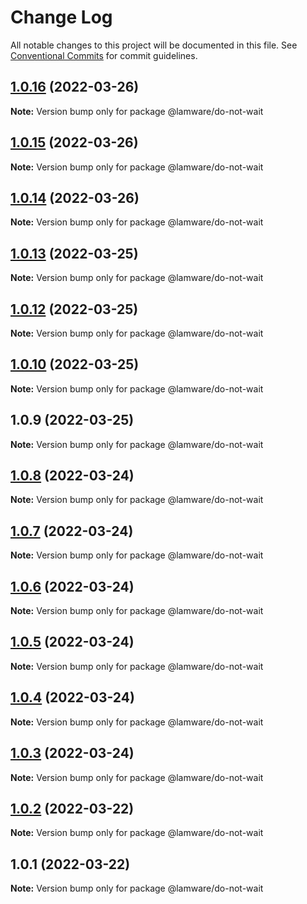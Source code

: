 # Change Log

All notable changes to this project will be documented in this file.
See [Conventional Commits](https://conventionalcommits.org) for commit guidelines.

## [1.0.16](https://github.com/tnotifier/lamware/compare/@lamware/do-not-wait@1.0.15...@lamware/do-not-wait@1.0.16) (2022-03-26)

**Note:** Version bump only for package @lamware/do-not-wait





## [1.0.15](https://github.com/tnotifier/lamware/compare/@lamware/do-not-wait@1.0.14...@lamware/do-not-wait@1.0.15) (2022-03-26)

**Note:** Version bump only for package @lamware/do-not-wait





## [1.0.14](https://github.com/tnotifier/lamware/compare/@lamware/do-not-wait@1.0.13...@lamware/do-not-wait@1.0.14) (2022-03-26)

**Note:** Version bump only for package @lamware/do-not-wait





## [1.0.13](https://github.com/tnotifier/lamware/compare/@lamware/do-not-wait@1.0.12...@lamware/do-not-wait@1.0.13) (2022-03-25)

**Note:** Version bump only for package @lamware/do-not-wait





## [1.0.12](https://github.com/tnotifier/lamware/compare/@lamware/do-not-wait@1.0.10...@lamware/do-not-wait@1.0.12) (2022-03-25)

**Note:** Version bump only for package @lamware/do-not-wait





## [1.0.10](https://github.com/tnotifier/lamware/compare/@lamware/do-not-wait@1.0.9...@lamware/do-not-wait@1.0.10) (2022-03-25)

**Note:** Version bump only for package @lamware/do-not-wait





## 1.0.9 (2022-03-25)

**Note:** Version bump only for package @lamware/do-not-wait





## [1.0.8](https://github.com/tnotifier/lamware/compare/@lamware/do-not-wait@1.0.7...@lamware/do-not-wait@1.0.8) (2022-03-24)

**Note:** Version bump only for package @lamware/do-not-wait





## [1.0.7](https://github.com/tnotifier/lamware/compare/@lamware/do-not-wait@1.0.6...@lamware/do-not-wait@1.0.7) (2022-03-24)

**Note:** Version bump only for package @lamware/do-not-wait





## [1.0.6](https://github.com/tnotifier/lamware/compare/@lamware/do-not-wait@1.0.5...@lamware/do-not-wait@1.0.6) (2022-03-24)

**Note:** Version bump only for package @lamware/do-not-wait





## [1.0.5](https://github.com/tnotifier/lamware/compare/@lamware/do-not-wait@1.0.4...@lamware/do-not-wait@1.0.5) (2022-03-24)

**Note:** Version bump only for package @lamware/do-not-wait





## [1.0.4](https://github.com/tnotifier/lamware/compare/@lamware/do-not-wait@1.0.3...@lamware/do-not-wait@1.0.4) (2022-03-24)

**Note:** Version bump only for package @lamware/do-not-wait





## [1.0.3](https://github.com/tnotifier/lamware/compare/@lamware/do-not-wait@1.0.2...@lamware/do-not-wait@1.0.3) (2022-03-24)

**Note:** Version bump only for package @lamware/do-not-wait





## [1.0.2](https://github.com/tnotifier/lamware/compare/@lamware/do-not-wait@1.0.1...@lamware/do-not-wait@1.0.2) (2022-03-22)

**Note:** Version bump only for package @lamware/do-not-wait





## 1.0.1 (2022-03-22)

**Note:** Version bump only for package @lamware/do-not-wait
